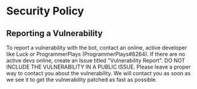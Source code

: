 # Security Policy

## Reporting a Vulnerability

To report a vulnerability with the bot, contact an online, active developer like Luck or ProgrammerPlays (ProgrammerPlays#8264). If there are no active devs online, create an Issue titled "Vulnerability Report". DO NOT INCLUDE THE VULNERABILITY IN A PUBLIC ISSUE. Please leave a proper way to contact you about the vulnerability. We will contact you as soon as we see it to get the vulnerability patched as fast as possible. 
